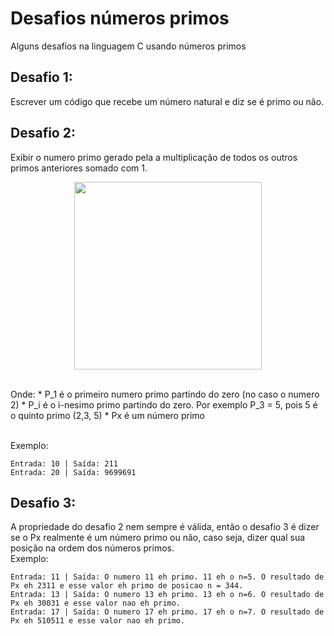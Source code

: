 # Desafios números primos
Alguns desafios na linguagem C usando números primos

## Desafio 1:
Escrever um código que recebe um número natural e diz se é primo ou não.

## Desafio 2:
Exibir o numero primo gerado pela a multiplicação de todos os outros primos anteriores somado com 1. <br>
<p align="center"><img src="https://media.discordapp.net/attachments/780042178424471583/945649499320234034/751211349627109416.png?width=1440&height=203" width="300"></p> <br>
Onde:
* P_1 é o primeiro numero primo partindo do zero (no caso o numero 2)
* P_i é o i-nesimo primo partindo do zero. Por exemplo P_3 = 5, pois 5 é o quinto primo (2,3, 5)
* Px é um número primo <br> <br>

Exemplo:
```
Entrada: 10 | Saída: 211
Entrada: 20 | Saída: 9699691
```

## Desafio 3:
A propriedade do desafio 2 nem sempre é válida, então o desafio 3 é dizer se o Px realmente é um número primo ou não, caso seja, dizer qual sua posição na ordem dos números primos.<br>
Exemplo:
```
Entrada: 11 | Saída: O numero 11 eh primo. 11 eh o n=5. O resultado de Px eh 2311 e esse valor eh primo de posicao n = 344.
Entrada: 13 | Saída: O numero 13 eh primo. 13 eh o n=6. O resultado de Px eh 30031 e esse valor nao eh primo.
Entrada: 17 | Saída: O numero 17 eh primo. 17 eh o n=7. O resultado de Px eh 510511 e esse valor nao eh primo.
```


